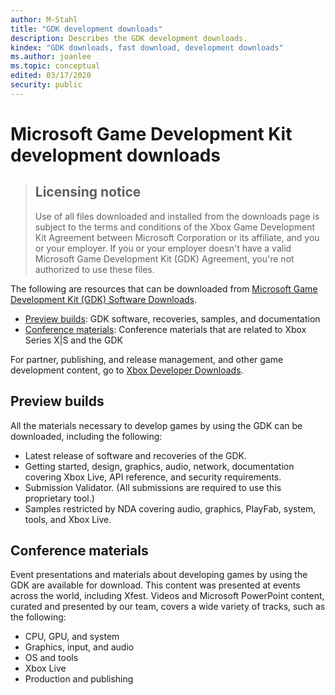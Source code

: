 ```yaml
---
author: M-Stahl
title: "GDK development downloads"
description: Describes the GDK development downloads.
kindex: "GDK downloads, fast download, development downloads"
ms.author: joanlee
ms.topic: conceptual
edited: 03/17/2020
security: public
---
```


# Microsoft Game Development Kit development downloads

> ## Licensing notice
>
>Use of all files downloaded and installed from the downloads page is subject to the terms and conditions of the Xbox Game Development Kit Agreement between Microsoft Corporation or its affiliate, and you or your employer. If you or your employer doesn't have a valid Microsoft Game Development Kit (GDK) Agreement, you're not authorized to use these files. 

The following are resources that can be downloaded from [Microsoft Game Development Kit (GDK) Software Downloads](https://aka.ms/gdkdl).

* [Preview builds](#preview-builds): GDK software, recoveries, samples, and documentation
* [Conference materials](#conference-materials): Conference materials that are related to Xbox Series X&#124;S and the GDK

For partner, publishing, and release management, and other game development content, go to [Xbox Developer Downloads](https://aka.ms/xgddl).

<a id="preview-builds"></a>

## Preview builds

All the materials necessary to develop games by using the GDK can be downloaded, including the following:
* Latest release of software and recoveries of the GDK.
* Getting started, design, graphics, audio, network, documentation covering Xbox Live, API reference, and security requirements.
* Submission Validator. (All submissions are required to use this proprietary tool.)
* Samples restricted by NDA covering audio, graphics, PlayFab, system, tools, and Xbox Live.

<a id="conference-materials"></a>

## Conference materials

Event presentations and materials about developing games by using the GDK are available for download. This content was presented at events across the world, including Xfest. Videos and Microsoft PowerPoint content, curated and presented by our team, covers a wide variety of tracks, such as the following:
* CPU, GPU, and system
* Graphics, input, and audio
* OS and tools
* Xbox Live
* Production and publishing
